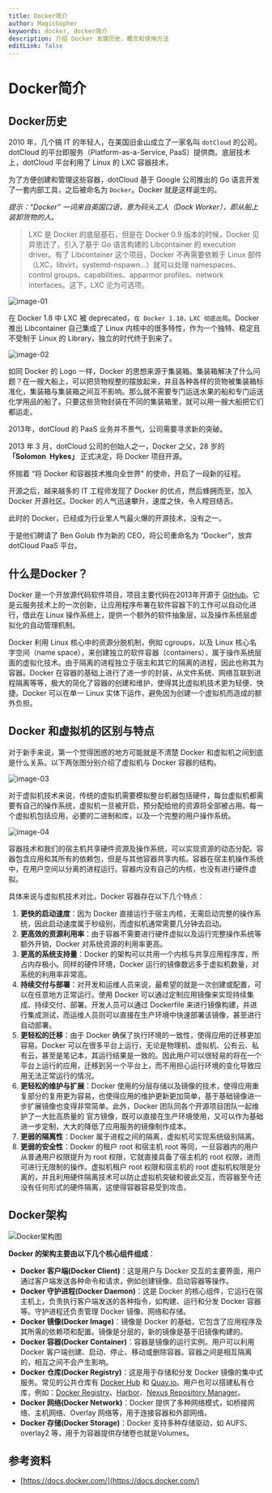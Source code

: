 ```yaml
---
title: Docker简介
author: MagicGopher
keywords: docker, docker简介
description: 介绍 Docker 发展历史，概念和使用方法
editLink: false
---
```


# Docker简介

## Docker历史

2010 年，几个搞 IT 的年轻人，在美国旧金山成立了一家名叫 `dotCloud` 的公司。dotCloud 的平台即服务（Platform-as-a-Service, PaaS）提供商。底层技术上，dotCloud 平台利用了 Linux 的 LXC 容器技术。

为了方便创建和管理这些容器，dotCloud 基于 Google 公司推出的 Go 语言开发了一套内部工具，之后被命名为 `Docker`。Docker 就是这样诞生的。

*提示：“Docker” 一词来自英国口语，意为码头工人（Dock Worker），即从船上装卸货物的人。*

> LXC 是 Docker 的底层基石，但是在 Docker 0.9 版本的时候，Docker 见异思迁了，引入了基于 Go 语言构建的 Libcontainer 的 execution driver。有了 Libcontainer 这个项目，Docker 不再需要依赖于 Linux 部件（LXC，libvirt，systemd-nspawn...）就可以处理 namespaces、control groups、capabilities、apparmor profiles、network interfaces。这下，LXC 沦为可选项。

![image-01](/images/docs/Docker/Docker学习笔记/assets/image-01.jpg)

在 Docker 1.8 中 LXC 被 deprecated，`在 Docker 1.10，LXC 彻底出局`。Docker 推出 Libcontainer 自己集成了 Linux 内核中的很多特性，作为一个独特、稳定且不受制于 Linux 的 Library，独立的时代终于到来了。

![image-02](/images/docs/Docker/Docker学习笔记/assets/image-02.jpg)

如同 Docker 的 Logo 一样，Docker 的思想来源于集装箱。集装箱解决了什么问题？在一艘大船上，可以把货物规整的摆放起来，并且各种各样的货物被集装箱标准化，集装箱与集装箱之间互不影响。那么就不需要专门运送水果的船和专门运送化学用品的船了。只要这些货物封装在不同的集装箱里，就可以用一艘大船把它们都运走。

2013年，dotCloud 的 PaaS 业务并不景气，公司需要寻求新的突破。

2013 年 3 月，dotCloud 公司的创始人之一，Docker 之父，28 岁的 **「Solomon Hykes」** 正式决定，将 Docker 项目开源。

怀揣着 “将 Docker 和容器技术推向全世界” 的使命，开启了一段新的征程。

开源之后，越来越多的 IT 工程师发现了 Docker 的优点，然后蜂拥而至，加入 Docker 开源社区。Docker 的人气迅速攀升，速度之快，令人瞠目结舌。

此时的 Docker，已经成为行业里人气最火爆的开源技术，没有之一。

于是他们聘请了 Ben Golub 作为新的 CEO，将公司重命名为 “Docker”，放弃dotCloud PaaS 平台。

## 什么是Docker？

Docker 是一个开放源代码软件项目，项目主要代码在2013年开源于 [GitHub](https://github.com/moby/moby)。它是云服务技术上的一次创新，让应用程序布署在软件容器下的工作可以自动化进行，借此在 Linux 操作系统上，提供一个额外的软件抽象层，以及操作系统层虚拟化的自动管理机制。

Docker 利用 Linux 核心中的资源分脱机制，例如 cgroups，以及 Linux 核心名字空间（name space），来创建独立的软件容器（containers），属于操作系统层面的虚拟化技术。由于隔离的进程独立于宿主和其它的隔离的进程，因此也称其为容器。Docker 在容器的基础上进行了进一步的封装，从文件系统、网络互联到进程隔离等等，极大的简化了容器的创建和维护，使得其比虚拟机技术更为轻便、快捷。Docker 可以在单一 Linux 实体下运作，避免因为创建一个虚拟机而造成的额外负担。

## Docker 和虚拟机的区别与特点

对于新手来说，第一个觉得困惑的地方可能就是不清楚 Docker 和虚拟机之间到底是什么关系。以下两张图分别介绍了虚拟机与 Docker 容器的结构。

![image-03](/images/docs/Docker/Docker学习笔记/assets/image-03.png)

对于虚拟机技术来说，传统的虚拟机需要模拟整台机器包括硬件，每台虚拟机都需要有自己的操作系统，虚拟机一旦被开启，预分配给他的资源将全部被占用。每一个虚拟机包括应用，必要的二进制和库，以及一个完整的用户操作系统。

![image-04](/images/docs/Docker/Docker学习笔记/assets/image-04.png)

容器技术和我们的宿主机共享硬件资源及操作系统，可以实现资源的动态分配。容器包含应用和其所有的依赖包，但是与其他容器共享内核。容器在宿主机操作系统中，在用户空间以分离的进程运行。容器内没有自己的内核，也没有进行硬件虚拟。

具体来说与虚拟机技术对比，Docker 容器存在以下几个特点：

1. **更快的启动速度**：因为 Docker 直接运行于宿主内核，无需启动完整的操作系统，因此启动速度属于秒级别，而虚拟机通常需要几分钟去启动。
2. **更高效的资源利用率**：由于容器不需要进行硬件虚拟以及运行完整操作系统等额外开销，Docker 对系统资源的利用率更高。
3. **更高的系统支持量**：Docker 的架构可以共用一个内核与共享应用程序库，所占内存极小。同样的硬件环境，Docker 运行的镜像数远多于虚拟机数量，对系统的利用率非常高。
4. **持续交付与部署**：对开发和运维人员来说，最希望的就是一次创建或配置，可以在任意地方正常运行。使用 Docker 可以通过定制应用镜像来实现持续集成、持续交付、部署。开发人员可以通过 Dockerfile 来进行镜像构建，并进行集成测试，而运维人员则可以直接在生产环境中快速部署该镜像，甚至进行自动部署。
5. **更轻松的迁移**：由于 Docker 确保了执行环境的一致性，使得应用的迁移更加容易。Docker 可以在很多平台上运行，无论是物理机、虚拟机、公有云、私有云，甚至是笔记本，其运行结果是一致的。因此用户可以很轻易的将在一个平台上运行的应用，迁移到另一个平台上，而不用担心运行环境的变化导致应用无法正常运行的情况。
6. **更轻松的维护与扩展**：Docker 使用的分层存储以及镜像的技术，使得应用重复部分的复用更为容易，也使得应用的维护更新更加简单，基于基础镜像进一步扩展镜像也变得非常简单。此外，Docker 团队同各个开源项目团队一起维护了一大批高质量的 官方镜像，既可以直接在生产环境使用，又可以作为基础进一步定制，大大的降低了应用服务的镜像制作成本。
7. **更弱的隔离性**：Docker 属于进程之间的隔离，虚拟机可实现系统级别隔离。
8. **更弱的安全性**：Docker 的租户 root 和宿主机 root 等同，一旦容器内的用户从普通用户权限提升为 root 权限，它就直接具备了宿主机的 root 权限，进而可进行无限制的操作。虚拟机租户 root 权限和宿主机的 root 虚拟机权限是分离的，并且利用硬件隔离技术可以防止虚拟机突破和彼此交互，而容器至今还没有任何形式的硬件隔离，这使得容器容易受到攻击。

## Docker架构

![Docker架构图](/images/docs/Docker/Docker学习笔记/assets/image-05.webp)

**Docker 的架构主要由以下几个核心组件组成**：
- **Docker 客户端(Docker Client)**：这是用户与 Docker 交互的主要界面，用户通过客户端发送各种命令和请求，例如创建镜像、启动容器等操作。
- **Docker 守护进程(Docker Daemon)**：这是 Docker 的核心组件，它运行在宿主机上，负责执行客户端发送的各种指令，如构建、运行和分发 Docker 容器等。守护进程还负责管理 Docker 镜像、网络和存储。
- **Docker 镜像(Docker Image)**：镜像是 Docker 的基础，它包含了应用程序及其所需的依赖项和配置。镜像是分层的，新的镜像是基于旧镜像构建的。
- **Docker 容器(Docker Container)**：容器是镜像的运行实例。用户可以利用 Docker 客户端创建、启动、停止、移动或删除容器。容器之间是相互隔离的，相互之间不会产生影响。
- **Docker 仓库(Docker Registry)**：这是用于存储和分发 Docker 镜像的集中式服务。常见的公共仓库有 [Docker Hub](https://hub.docker.com/) 和 [Quay.io](https://quay.io/)。用户也可以搭建私有仓库，例如：[Docker Registry](https://hub.docker.com/_/registry)、[Harbor](https://goharbor.io/)、[Nexus Repository Manager](https://www.sonatype.com/products/sonatype-nexus-repository)。
- **Docker 网络(Docker Network)**：Docker 提供了多种网络模式，如桥接网络、主机网络、Overlay 网络等，用于连接容器和外部网络。
- **Docker 存储(Docker Storage)**：Docker 支持多种存储驱动，如 AUFS、overlay2 等，用于为容器提供存储卷也就是Volumes。

## 参考资料

- [https://docs.docker.com/](https://docs.docker.com/)